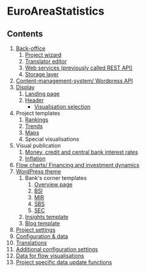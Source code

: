 # EuroAreaStatistics

## Contents

1. [Back-office](https://github.com/EuroAreaStatistics/back-office)
   1. [Project wizard](https://github.com/EuroAreaStatistics/back-office/tree/master/wizard)
   2. [Translator editor](https://github.com/EuroAreaStatistics/back-office/tree/master/edit)
   3. [Web services (previously called REST API)](https://github.com/EuroAreaStatistics/back-office/tree/master/apiServer)
   4. [Storage layer](https://github.com/EuroAreaStatistics/back-office/tree/master/wizard/classes)
2. [Content-management-system/ Wordpress API](https://github.com/EuroAreaStatistics/wordpress-api)
3. [Display](https://github.com/EuroAreaStatistics/display)
   1. [Landing page](https://github.com/EuroAreaStatistics/display/blob/master/staticPages/ecb/landingPage.php)
   2. [Header](https://github.com/EuroAreaStatistics/display/blob/master/03/headerFooter/header/template-ecb.php)
       - [Visualisation selection](https://github.com/EuroAreaStatistics/display/blob/master/03/headerFooter/header/template-ecb.php#L34)
4. Project templates
   1. [Rankings](https://github.com/EuroAreaStatistics/display/tree/master/03/chartTypes/barsTable)
   2. [Trends](https://github.com/EuroAreaStatistics/display/tree/master/03/chartTypes/standardChart)
   3. [Maps](https://github.com/EuroAreaStatistics/display/tree/master/03/chartTypes/mapChartWizard)
   4. Special visualisations
5. Visual publication
   1. [Money, credit and central bank interest rates](https://github.com/EuroAreaStatistics/visual-publication/tree/interest_rates)
   2. [Inflation](https://github.com/EuroAreaStatistics/visual-publication/tree/inflation)
6. [Flow charts/ Financing and investment dynamics](https://github.com/EuroAreaStatistics/flow-charts)
7. [WordPress theme](https://github.com/EuroAreaStatistics/wordpress-theme)
   1. Bank's corner templates
      1. [Overview page](https://github.com/EuroAreaStatistics/wordpress-theme/blob/master/archive-banks-corner.php)
      2. [BSI](https://github.com/EuroAreaStatistics/wordpress-theme/blob/master/templates/content-single-bsi.php)
      3. [MIR](https://github.com/EuroAreaStatistics/wordpress-theme/blob/master/templates/content-single-mir.php)
      4. [SBS](https://github.com/EuroAreaStatistics/wordpress-theme/blob/master/templates/content-single-sbs.php)
      5. [SEC](https://github.com/EuroAreaStatistics/wordpress-theme/blob/master/templates/content-single-sec.php)
   2. [Insights template](https://github.com/EuroAreaStatistics/wordpress-theme/blob/master/templates/content-single-statistics_insights.php)
   3. [Blog template](https://github.com/EuroAreaStatistics/wordpress-theme/blob/master/templates/content-single-post.php)
8. [Project settings](https://github.com/EuroAreaStatistics/projects)
  1. [Configuration & data](https://github.com/EuroAreaStatistics/projects/tree/master/wizardProjects/config)
  2. [Translations](https://github.com/EuroAreaStatistics/projects/tree/master/wizardProjects/lang)
  3. [Additional configuration settings](https://github.com/EuroAreaStatistics/projects/tree/master/wizardProjects/oneOffSettings)
  4. [Data for flow visualisations](https://github.com/EuroAreaStatistics/projects/tree/master/wizardProjects/data)
  5. [Project specific data update functions](https://github.com/EuroAreaStatistics/projects/tree/master/dataJSON)
